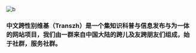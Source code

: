 ![b](https://github.com/user-attachments/assets/73e09a05-95d1-4752-a15a-0e4a005b5386)

### 中文跨性别维基（Transzh）是一个集知识科普与信息发布与为一体的网站项目，我们由一群来自中国大陆的跨儿及友跨朋友们组成，始于社群，服务社群。
